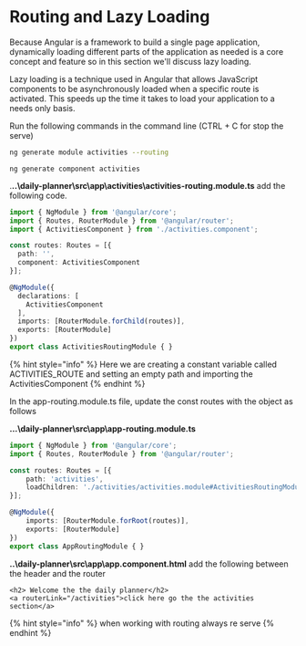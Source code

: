 # Routing and Lazy Loading

Because Angular is a framework to build a single page application, dynamically loading different parts of the application as needed is a core concept and feature so in this section we'll discuss lazy loading.

Lazy loading is a technique used in Angular that allows JavaScript components to be asynchronously loaded when a specific route is activated. This speeds up the time it takes to load your application to a needs only basis.

Run the following commands in the command line \(CTRL + C for stop the serve\)

```bash
ng generate module activities --routing
```

```text
ng generate component activities
```

.**..\daily-planner\src\app\activities\activities-routing.module.ts** add the following code.

```typescript
import { NgModule } from '@angular/core';
import { Routes, RouterModule } from '@angular/router';
import { ActivitiesComponent } from './activities.component';

const routes: Routes = [{
  path: '',
  component: ActivitiesComponent
}];

@NgModule({
  declarations: [
    ActivitiesComponent
  ],
  imports: [RouterModule.forChild(routes)],
  exports: [RouterModule]
})
export class ActivitiesRoutingModule { }

```

{% hint style="info" %}
Here we are creating a constant variable called ACTIVITIES\_ROUTE and setting an empty path and importing the ActivitiesComponent
{% endhint %}

In the app-routing.module.ts file, update the const routes with the object as follows

**...\daily-planner\src\app\app-routing.module.ts**

```typescript
import { NgModule } from '@angular/core';
import { Routes, RouterModule } from '@angular/router';

const routes: Routes = [{
    path: 'activities',
    loadChildren: './activities/activities.module#ActivitiesRoutingModule'
}];

@NgModule({
    imports: [RouterModule.forRoot(routes)],
    exports: [RouterModule]
})
export class AppRoutingModule { }

```

**..\daily-planner\src\app\app.component.html** add the following between the header and the router

```markup
<h2> Welcome the the daily planner</h2>
<a routerLink="/activities">click here go the the activities section</a>
```

{% hint style="info" %}
when working with routing always re serve
{% endhint %}

